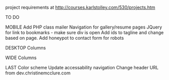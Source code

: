 project requirements at http://courses.karlstolley.com/530/projects.htm

TO DO 

MOBILE
Add PHP class mailer
Navigation for gallery/resume pages
JQuery for link to bookmarks - make sure div is open
Add ids to tagline and change based on page. 
Add honeypot to contact form for robots

DESKTOP
Columns


WIDE
Columns

LAST
Color scheme
Update accessability navigation
Change header URL from dev.christinemcclure.com
